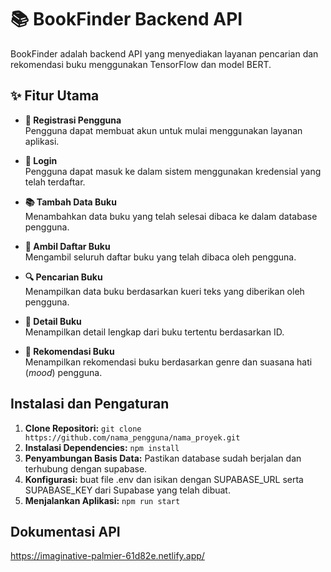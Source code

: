 # 📚 BookFinder Backend API

BookFinder adalah backend API yang menyediakan layanan pencarian dan rekomendasi buku menggunakan TensorFlow dan model BERT.

## ✨ Fitur Utama

- **🔐 Registrasi Pengguna**  
  Pengguna dapat membuat akun untuk mulai menggunakan layanan aplikasi.

- **🔑 Login**  
  Pengguna dapat masuk ke dalam sistem menggunakan kredensial yang telah terdaftar.

- **📚 Tambah Data Buku**  
  Menambahkan data buku yang telah selesai dibaca ke dalam database pengguna.

- **📖 Ambil Daftar Buku**  
  Mengambil seluruh daftar buku yang telah dibaca oleh pengguna.

- **🔍 Pencarian Buku**  
  Menampilkan data buku berdasarkan kueri teks yang diberikan oleh pengguna.

- **📝 Detail Buku**  
  Menampilkan detail lengkap dari buku tertentu berdasarkan ID.

- **🎯 Rekomendasi Buku**  
  Menampilkan rekomendasi buku berdasarkan genre dan suasana hati (*mood*) pengguna.

## Instalasi dan Pengaturan

1.  **Clone Repositori:** `git clone https://github.com/nama_pengguna/nama_proyek.git`
2.  **Instalasi Dependencies:** `npm install`
3.  **Penyambungan Basis Data:** Pastikan database sudah berjalan dan terhubung dengan supabase.
4.  **Konfigurasi:** buat file .env dan  isikan dengan SUPABASE_URL serta SUPABASE_KEY dari Supabase yang telah dibuat.
5.  **Menjalankan Aplikasi:** `npm run start`

## Dokumentasi API
https://imaginative-palmier-61d82e.netlify.app/
